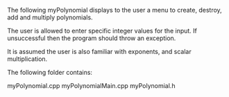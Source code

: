 The following myPolynomial displays to the user a menu to create, destroy, add and multiply polynomials.

The user is allowed to enter specific integer values for the input. If unsuccessful then the program should throw an exception.

It is assumed the user is also familiar with exponents, and scalar multiplication.

The following folder contains:

myPolynomial.cpp
myPolynomialMain.cpp
myPolynomial.h

